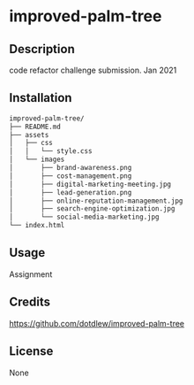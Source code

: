 # improved-palm-tree

## Description 

code refactor challenge submission. Jan 2021

## Installation

```md
improved-palm-tree/
├── README.md
├── assets
│   ├── css
│   │   └── style.css
│   └── images
│       ├── brand-awareness.png
│       ├── cost-management.png
│       ├── digital-marketing-meeting.jpg
│       ├── lead-generation.png
│       ├── online-reputation-management.jpg
│       ├── search-engine-optimization.jpg
│       └── social-media-marketing.jpg
└── index.html
```

## Usage 
Assignment

## Credits

https://github.com/dotdlew/improved-palm-tree

## License

None
